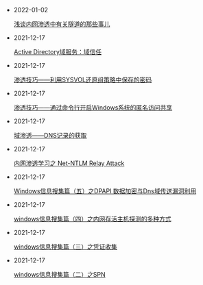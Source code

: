- 2022-01-02 

  [浅谈内网渗透中有关隧道的那些事儿](https://www.21r000.top/article/cdbe6e7b.html)

- 2021-12-17 

  [Active Directory域服务：域信任](https://www.21r000.top/article/1df695da.html)

- 2021-12-17

  [渗透技巧——利用SYSVOL还原组策略中保存的密码](https://www.21r000.top/article/f6eb5c38.html)

- 2021-12-17

  [渗透技巧——通过命令行开启Windows系统的匿名访问共享](https://www.21r000.top/article/4a3c5201.html)

- 2021-12-17

  [域渗透——DNS记录的获取](https://www.21r000.top/article/9ce09b1b.html)

- 2021-12-17

  [内网渗透学习之 Net-NTLM Relay Attack](https://www.21r000.top/article/aea05eaa.html)

- 2021-12-17

  [Windows信息搜集篇（五）之DPAPI 数据加密与Dns域传送漏洞利用](https://www.21r000.top/article/e26d51b.html)

- 2021-12-17

  [windows信息搜集篇（四）之内网存活主机探测的多种方式](https://www.21r000.top/article/85cc03e0.html)

- 2021-12-17

  [windows信息搜集篇（三）之凭证收集](https://www.21r000.top/article/49a1e863.html)

- 2021-12-17

  [windows信息搜集篇（二）之SPN](https://www.21r000.top/article/ffbd8b0.html)

  
